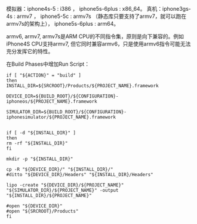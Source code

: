 模拟器：iphone4s-5 : i386 ， iphone5s-6plus : x86_64。
真机：iphone3gs-4s : armv7 ， iphone5-5c : armv7s （静态库只要支持了armv7，就可以跑在armv7s的架构上）， iphone5s-6plus : arm64。

armv6, armv7, armv7s是ARM CPU的不同指令集，原则是向下兼容的。例如iPhone4S CPU支持armv7, 但它同时兼容armv6，只是使用armv6指令可能无法充分发挥它的特性。

在Build Phases中增加Run Script：

```
if [ "${ACTION}" = "build" ]
then
INSTALL_DIR=${SRCROOT}/Products/${PROJECT_NAME}.framework
 
DEVICE_DIR=${BUILD_ROOT}/${CONFIGURATION}-iphoneos/${PROJECT_NAME}.framework
 
SIMULATOR_DIR=${BUILD_ROOT}/${CONFIGURATION}-iphonesimulator/${PROJECT_NAME}.framework
 
 
if [ -d "${INSTALL_DIR}" ]
then
rm -rf "${INSTALL_DIR}"
fi
 
mkdir -p "${INSTALL_DIR}"
 
cp -R "${DEVICE_DIR}/" "${INSTALL_DIR}/"
#ditto "${DEVICE_DIR}/Headers" "${INSTALL_DIR}/Headers"
 
lipo -create "${DEVICE_DIR}/${PROJECT_NAME}" "${SIMULATOR_DIR}/${PROJECT_NAME}" -output "${INSTALL_DIR}/${PROJECT_NAME}"
 
#open "${DEVICE_DIR}"
#open "${SRCROOT}/Products"
fi
```


